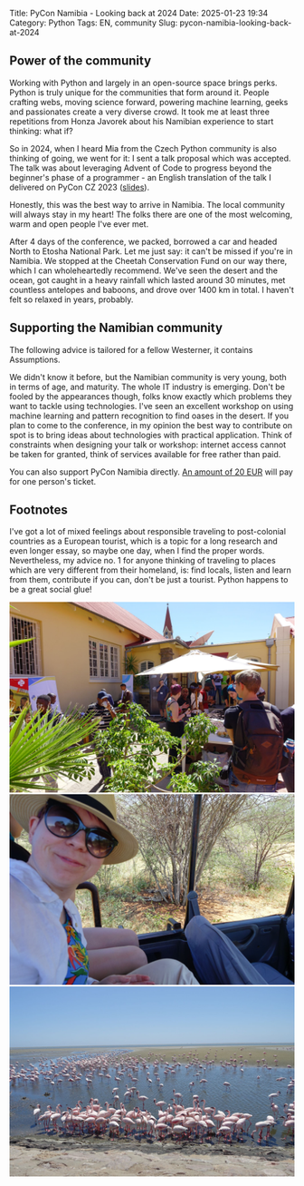 Title: PyCon Namibia - Looking back at 2024
Date: 2025-01-23 19:34
Category: Python
Tags: EN, community
Slug: pycon-namibia-looking-back-at-2024

## Power of the community

Working with Python and largely in an open-source space brings perks.
Python is truly unique for the communities that form around it.
People crafting webs, moving science forward, powering machine learning, geeks
and passionates create a very diverse crowd.
It took me at least three repetitions from Honza Javorek about his Namibian
experience to start thinking: what if?

So in 2024, when I heard Mia from the Czech Python community is also thinking of
going, we went for it: I sent a talk proposal which was accepted.
The talk was about leveraging Advent of Code
to progress beyond the beginner's phase of a programmer - an English translation
of the talk I delivered on PyCon CZ 2023 ([slides](https://befeleme.github.io/pycon-na-24/)).

Honestly, this was the best way to arrive in Namibia. The local community will
always stay in my heart! The folks there are one of the most welcoming, warm and
open people I've ever met.

After 4 days of the conference, we packed, borrowed a car and headed North to
Etosha National Park. Let me just say: it can't be missed if you're in Namibia.
We stopped at the Cheetah Conservation Fund on our way there, which I can
wholeheartedly recommend. We've seen the desert and the ocean, got caught in a heavy
rainfall which lasted around 30 minutes, met countless antelopes and baboons, 
and drove over 1400 km in total.
I haven't felt so relaxed in years, probably.

## Supporting the Namibian community

The following advice is tailored for a fellow Westerner, it contains Assumptions.

We didn't know it before, but the Namibian community is very young, both in
terms of age, and maturity. The whole IT industry is emerging.
Don't be fooled by the appearances though, folks know exactly which problems
they want to tackle using technologies. I've seen an excellent workshop on using
machine learning and pattern recognition to find oases in the desert.
If you plan to come to the conference, in my opinion the best way to contribute
on spot is to bring ideas about technologies with practical application.
Think of constraints when designing your talk or workshop: internet access cannot be
taken for granted, think of services available for free rather than paid.

You can also support PyCon Namibia directly. [An amount of 20 EUR](https://na.pycon.org/tickets/)
will pay for one person's ticket.

## Footnotes

I've got a lot of mixed feelings about responsible traveling to post-colonial
countries as a European tourist, which is a topic for a long research and even longer essay,
so maybe one day, when I find the proper words.
Nevertheless, my advice no. 1 for anyone thinking of traveling to places which
are very different from their homeland, is: find locals,
listen and learn from them, contribute if you can, don't be just a tourist.
Python happens to be a great social glue!

![Conference](./images/windhoek-2024.JPG)
![Cheetah](./images/namibia-24.JPG)
![Flamingos](./images/flamingos-24.JPG)
